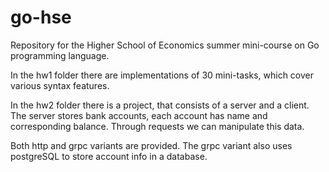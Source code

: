 # go-hse

Repository for the Higher School of Economics summer mini-course on Go programming language. 

In the hw1 folder there are implementations of 30 mini-tasks, which cover various syntax features. 

In the hw2 folder there is a project, that consists of a server and a client. The server stores bank accounts, each account has name and corresponding balance. Through requests we can manipulate this data.

Both http and grpc variants are provided. The grpc variant also uses postgreSQL to store account info in a database.
